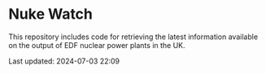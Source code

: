 # Nuke Watch

This repository includes code for retrieving the latest information available on the output of EDF nuclear power plants in the UK.

Last updated: 2024-07-03 22:09
